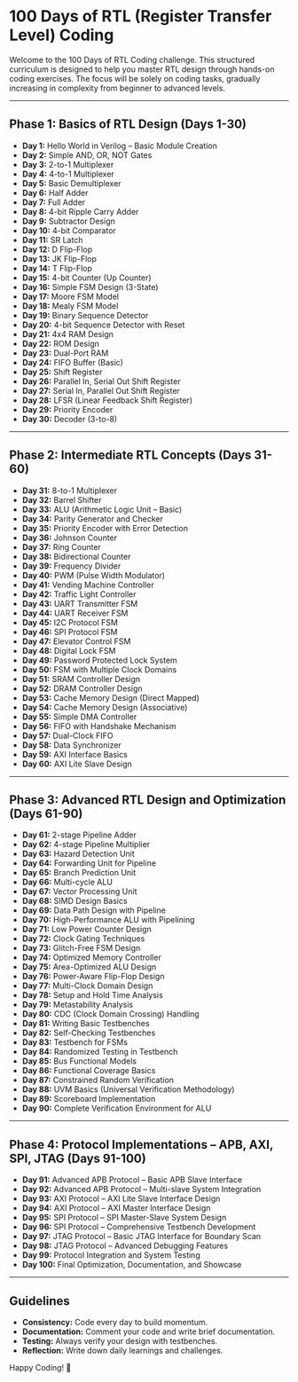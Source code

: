 # 100 Days of RTL (Register Transfer Level) Coding

Welcome to the 100 Days of RTL Coding challenge. This structured curriculum is designed to help you master RTL design through hands-on coding exercises. The focus will be solely on coding tasks, gradually increasing in complexity from beginner to advanced levels.

---

## Phase 1: Basics of RTL Design (Days 1-30)
- **Day 1:** Hello World in Verilog – Basic Module Creation  
- **Day 2:** Simple AND, OR, NOT Gates  
- **Day 3:** 2-to-1 Multiplexer  
- **Day 4:** 4-to-1 Multiplexer  
- **Day 5:** Basic Demultiplexer  
- **Day 6:** Half Adder  
- **Day 7:** Full Adder  
- **Day 8:** 4-bit Ripple Carry Adder  
- **Day 9:** Subtractor Design  
- **Day 10:** 4-bit Comparator  
- **Day 11:** SR Latch  
- **Day 12:** D Flip-Flop  
- **Day 13:** JK Flip-Flop  
- **Day 14:** T Flip-Flop  
- **Day 15:** 4-bit Counter (Up Counter)  
- **Day 16:** Simple FSM Design (3-State)  
- **Day 17:** Moore FSM Model  
- **Day 18:** Mealy FSM Model  
- **Day 19:** Binary Sequence Detector  
- **Day 20:** 4-bit Sequence Detector with Reset  
- **Day 21:** 4x4 RAM Design  
- **Day 22:** ROM Design  
- **Day 23:** Dual-Port RAM  
- **Day 24:** FIFO Buffer (Basic)  
- **Day 25:** Shift Register  
- **Day 26:** Parallel In, Serial Out Shift Register  
- **Day 27:** Serial In, Parallel Out Shift Register  
- **Day 28:** LFSR (Linear Feedback Shift Register)  
- **Day 29:** Priority Encoder  
- **Day 30:** Decoder (3-to-8)

---

## Phase 2: Intermediate RTL Concepts (Days 31-60)
- **Day 31:** 8-to-1 Multiplexer  
- **Day 32:** Barrel Shifter  
- **Day 33:** ALU (Arithmetic Logic Unit – Basic)  
- **Day 34:** Parity Generator and Checker  
- **Day 35:** Priority Encoder with Error Detection  
- **Day 36:** Johnson Counter  
- **Day 37:** Ring Counter  
- **Day 38:** Bidirectional Counter  
- **Day 39:** Frequency Divider  
- **Day 40:** PWM (Pulse Width Modulator)  
- **Day 41:** Vending Machine Controller  
- **Day 42:** Traffic Light Controller  
- **Day 43:** UART Transmitter FSM  
- **Day 44:** UART Receiver FSM  
- **Day 45:** I2C Protocol FSM  
- **Day 46:** SPI Protocol FSM  
- **Day 47:** Elevator Control FSM  
- **Day 48:** Digital Lock FSM  
- **Day 49:** Password Protected Lock System  
- **Day 50:** FSM with Multiple Clock Domains  
- **Day 51:** SRAM Controller Design  
- **Day 52:** DRAM Controller Design  
- **Day 53:** Cache Memory Design (Direct Mapped)  
- **Day 54:** Cache Memory Design (Associative)  
- **Day 55:** Simple DMA Controller  
- **Day 56:** FIFO with Handshake Mechanism  
- **Day 57:** Dual-Clock FIFO  
- **Day 58:** Data Synchronizer  
- **Day 59:** AXI Interface Basics  
- **Day 60:** AXI Lite Slave Design

---

## Phase 3: Advanced RTL Design and Optimization (Days 61-90)
- **Day 61:** 2-stage Pipeline Adder  
- **Day 62:** 4-stage Pipeline Multiplier  
- **Day 63:** Hazard Detection Unit  
- **Day 64:** Forwarding Unit for Pipeline  
- **Day 65:** Branch Prediction Unit  
- **Day 66:** Multi-cycle ALU  
- **Day 67:** Vector Processing Unit  
- **Day 68:** SIMD Design Basics  
- **Day 69:** Data Path Design with Pipeline  
- **Day 70:** High-Performance ALU with Pipelining  
- **Day 71:** Low Power Counter Design  
- **Day 72:** Clock Gating Techniques  
- **Day 73:** Glitch-Free FSM Design  
- **Day 74:** Optimized Memory Controller  
- **Day 75:** Area-Optimized ALU Design  
- **Day 76:** Power-Aware Flip-Flop Design  
- **Day 77:** Multi-Clock Domain Design  
- **Day 78:** Setup and Hold Time Analysis  
- **Day 79:** Metastability Analysis  
- **Day 80:** CDC (Clock Domain Crossing) Handling  
- **Day 81:** Writing Basic Testbenches  
- **Day 82:** Self-Checking Testbenches  
- **Day 83:** Testbench for FSMs  
- **Day 84:** Randomized Testing in Testbench  
- **Day 85:** Bus Functional Models  
- **Day 86:** Functional Coverage Basics  
- **Day 87:** Constrained Random Verification  
- **Day 88:** UVM Basics (Universal Verification Methodology)  
- **Day 89:** Scoreboard Implementation  
- **Day 90:** Complete Verification Environment for ALU

---

## Phase 4: Protocol Implementations – APB, AXI, SPI, JTAG (Days 91-100)
- **Day 91:** Advanced APB Protocol – Basic APB Slave Interface  
- **Day 92:** Advanced APB Protocol – Multi-slave System Integration  
- **Day 93:** AXI Protocol – AXI Lite Slave Interface Design  
- **Day 94:** AXI Protocol – AXI Master Interface Design  
- **Day 95:** SPI Protocol – SPI Master-Slave System Design  
- **Day 96:** SPI Protocol – Comprehensive Testbench Development  
- **Day 97:** JTAG Protocol – Basic JTAG Interface for Boundary Scan  
- **Day 98:** JTAG Protocol – Advanced Debugging Features  
- **Day 99:** Protocol Integration and System Testing  
- **Day 100:** Final Optimization, Documentation, and Showcase

---

## Guidelines
- **Consistency:** Code every day to build momentum.
- **Documentation:** Comment your code and write brief documentation.
- **Testing:** Always verify your design with testbenches.
- **Reflection:** Write down daily learnings and challenges.

Happy Coding! 🚀
